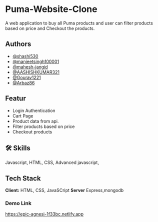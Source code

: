 
# Puma-Website-Clone

A web application to buy all Puma products and user can filter products based on price and Checkout the products.
## Authors


- [@shashi530](https://github.com/shashi530)
- [@manjeetsingh100001](https://github.com/manjeetsingh100001)
- [@mahesh-jangid](https://github.com/mahesh-jangid)
- [@AASHISHKUMAR321](https://github.com/AASHISHKUMAR321)
- [@Gourav1221](https://github.com/Gourav1221)
- [@Arbaz86](https://github.com/Arbaz86)

## Featur

- Login Authentication
- Cart Page
- Product data from api.
- Filter products based on price
- Checkout products


## 🛠 Skills
Javascript, HTML, CSS, Advanced javascript,


## Tech Stack

**Client:** HTML, CSS, JavaSCript
**Server** Express,mongodb

### Demo Link

https://epic-agnesi-1f33bc.netlify.app
